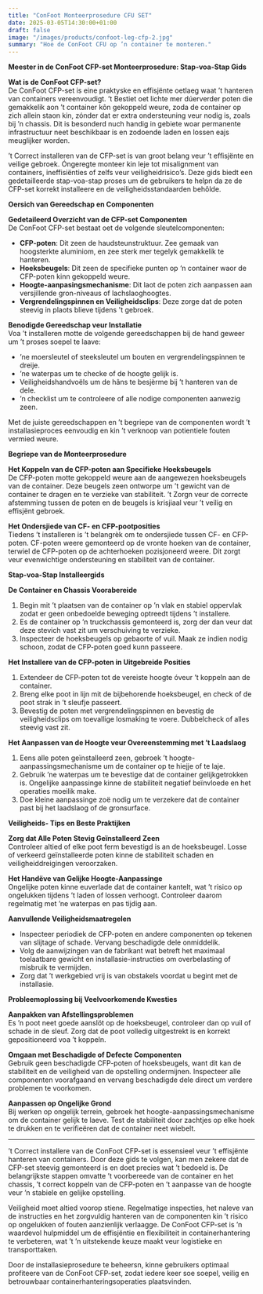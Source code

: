 ```yaml
---
title: "ConFoot Monteerprosedure CFU SET"
date: 2025-03-05T14:30:00+01:00
draft: false
image: "/images/products/confoot-leg-cfp-2.jpg"
summary: "Hoe de ConFoot CFU op ’n container te monteren."
---
```


**Meester in de ConFoot CFP-set Monteerprosedure: Stap-voa-Stap Gids**

**Wat is de ConFoot CFP-set?**  
De ConFoot CFP-set is eine praktyske en effisjënte oetlaeg waat ’t hanteren van containers vereenvoudigt. ’t Bestiet oet lichte mer dúerverder poten die gemakkelik aon ’t container kôn gekoppeld weure, zoda de container op zich allein staon kin, zónder dat er extra ondersteuning veur nodig is, zoals bij ’n chassis. Dit is besonderd nuch handig in gebiete woar permanente infrastructuur neet beschikbaar is en zodoende laden en lossen eajs meuglijker worden.

 ’t Correct installeren van de CFP-set is van groot belang veur ’t effisjënte en veilige gebroek. Óngeregte monteer kin leje tot misalignment van containers, ineffisiënties of zelfs veur veiligheidrisico’s. Deze gids biedt een gedetailleerde stap-voa-stap proses um de gebruikers te helpn da ze de CFP-set korrekt installeere en de veiligheidsstandaarden behôlde.

**Oersich van Gereedschap en Componenten**

**Gedetaileerd Overzicht van de CFP-set Componenten**  
De ConFoot CFP-set bestaat oet de volgende sleutelcomponenten:  
- **CFP-poten**: Dit zeen de haudsteunstruktuur. Zee gemaak van hoogsterkte aluminiom, en zee sterk mer tegelyk gemakkelik te hanteren.  
- **Hoeksbeugels**: Dit zeen de specifieke punten op ‘n container waor de CFP-poten kinn gekoppeld weure.  
- **Hoogte-aanpasingsmechanisme**: Dit laot de poten zich aanpassen aan versjillende gron-niveaus of lachslaoghoogtes.  
- **Vergrendelingspinnen en Veiligheidsclips**: Deze zorge dat de poten steevig in plaots blieve tijdens 't gebroek.

**Benodigde Gereedschap veur Installatie**  
Voa ’t installeren motte de volgende gereedschappen bij de hand geweer um ’t proses soepel te laave:  
- ’ne moersleutel of steeksleutel um bouten en vergrendelingspinnen te dreije.  
- ’ne waterpas um te checke of de hoogte gelijk is.  
- Veiligheidshandvoëls um de hâns te besjèrme bij ’t hanteren van de dele.  
- ’n checklist um te controleere of alle nodige componenten aanwezig zeen.

Met de juiste gereedschappen en ’t begriepe van de componenten wordt ’t installasieproces eenvoudig en kin ’t verknoop van potientiele fouten vermied weure.

**Begriepe van de Monteerprosedure**

**Het Koppeln van de CFP-poten aan Specifieke Hoeksbeugels**  
De CFP-poten motte gekoppeld weure aan de aangewezen hoeksbeugels van de container. Deze beugels zeen ontworpe um ’t gewicht van de container te dragen en te verzieke van stabiliteit. ’t Zorgn veur de correcte afstemming tussen de poten en de beugels is krisjiaal veur ’t veilig en effisjënt gebroek.

**Het Ondersjiede van CF- en CFP-pootposities**  
Tiedens ’t installeren is ’t belangrèk om te ondersjiede tussen CF- en CFP-poten. CF-poten weere gemonteerd op de vronte hoeken van de container, terwiel de CFP-poten op de achterhoeken pozisjoneerd weere. Dit zorgt veur evenwichtige ondersteuning en stabiliteit van de container.

**Stap-voa-Stap Installeergids**

**De Container en Chassis Voorabereide**  
1. Begin mit ’t plaatsen van de container op ’n vlak en stabiel oppervlak zodat er geen onbedoelde beweging optreedt tijdens ’t installere.  
2. Es de container op ’n truckchassis gemonteerd is, zorg der dan veur dat deze stevich vast zit um verschuiving te verzieke.  
3. Inspecteer de hoeksbeugels op gebaorte of vuil. Maak ze indien nodig schoon, zodat de CFP-poten goed kunn passeere.

**Het Installere van de CFP-poten in Uitgebreide Posities**  
1. Extendeer de CFP-poten tot de vereiste hoogte óveur ’t koppeln aan de container.  
2. Breng elke poot in lijn mit de bijbehorende hoeksbeugel, en check of de poot strak in ’t sleufje passeert.  
3. Bevestig de poten met vergrendelingspinnen en bevestig de veiligheidsclips om toevallige losmaking te voere. Dubbelcheck of alles steevig vast zit.

**Het Aanpassen van de Hoogte veur Overeenstemming met ’t Laadslaog**  
1. Eens alle poten geïnstalleerd zeen, gebroek ’t hoogte-aanpassingsmechanisme um de container op te hiejje of te laje.  
2. Gebruik ’ne waterpas um te bevestige dat de container gelijkgetrokken is. Ongelijke aanpassinge kinne de stabiliteit negatief beïnvloede en het operaties moeilik make.  
3. Doe kleine aanpassinge zoë nodig um te verzekere dat de container past bij het laadslaog of de gronsurface.

**Veiligheids- Tips en Beste Praktijken**

**Zorg dat Alle Poten Stevig Geïnstalleerd Zeen**  
Controleer altied of elke poot ferm bevestigd is an de hoeksbeugel. Losse of verkeerd geïnstalleerde poten kinne de stabiliteit schaden en veiligheiddreigingen veroorzaken.

**Het Handëve van Gelijke Hoogte-Aanpassinge**  
Ongelijke poten kinne euverlade dat de container kantelt, wat ’t risico op ongelukken tijdens ’t laden of lossen verhoogt. Controleer daarom regelmatig met ’ne waterpas en pas tijdig aan.

**Aanvullende Veiligheidsmaatregelen**  
- Inspecteer periodiek de CFP-poten en andere componenten op tekenen van slijtage of schade. Vervang beschadigde dele onmiddelik.  
- Volg de aanwijzingen van de fabrikant wat betreft het maximaal toelaatbare gewicht en installasie-instructies om overbelasting of misbruik te vermijden.  
- Zorg dat ’t werkgebied vrij is van obstakels voordat u begint met de installasie.

**Probleemoplossing bij Veelvoorkomende Kwesties**

**Aanpakken van Afstellingsproblemen**  
Es ’n poot neet goede aanslöt op de hoeksbeugel, controleer dan op vuil of schade in de sleuf. Zorg dat de poot volledig uitgestrekt is en korrekt gepositioneerd voa ’t koppeln.

**Omgaan met Beschadigde of Defecte Componenten**  
Gebruik geen beschadigde CFP-poten of hoeksbeugels, want dit kan de stabiliteit en de veiligheid van de opstelling ondermijnen. Inspecteer alle componenten voorafgaand en vervang beschadigde dele direct um verdere problemen te voorkomen.

**Aanpassen op Ongelijke Grond**  
Bij werken op ongelijk terrein, gebroek het hoogte-aanpassingsmechanisme om de container gelijk te laeve. Test de stabiliteit door zachtjes op elke hoek te drukken en te verifieëren dat de container neet wiebelt.

---

 ’t Correct installere van de ConFoot CFP-set is essensieel veur ’t effisjënte hanteren van containers. Door deze gids te volgen, kan men zekere dat de CFP-set steevig gemonteerd is en doet precies wat ’t bedoeld is. De belangrijkste stappen omvatte ’t voorbereede van de container en het chassis, ’t correct koppeln van de CFP-poten en ’t aanpasse van de hoogte veur ’n stabiele en gelijke opstelling.

Veiligheid moet altied voorop stiene. Regelmatige inspecties, het naleve van de instructies en het zorgvuldig hanteren van de componenten kin ’t risico op ongelukken of fouten aanzienlijk verlaagge. De ConFoot CFP-set is ’n waardevol hulpmiddel um de effisjëntie en flexibiliteit in containerhantering te verbeteren, wat ’t ’n uitstekende keuze maakt veur logistieke en transporttaken.

Door de installasieprosedure te beheersn, kinne gebruikers optimaal profiteere van de ConFoot CFP-set, zodat iedere keer soe soepel, veilig en betrouwbaar containerhanteringsoperaties plaatsvinden.